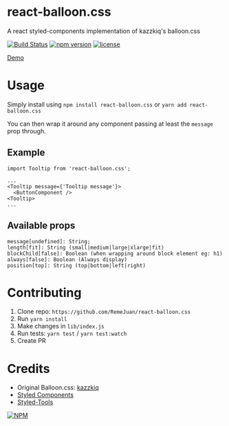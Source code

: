 # react-balloon.css
A react styled-components implementation of kazzkiq's balloon.css

[![Build Status](https://travis-ci.org/RemeJuan/react-balloon.css.svg?branch=master)](https://travis-ci.org/RemeJuan/react-balloon.css)
[![npm version](https://badge.fury.io/js/react-balloon.css.svg)](https://badge.fury.io/js/react-balloon.css)
[![license](https://img.shields.io/github/license/mashape/apistatus.svg)](https://github.com/RemeJuan/react-balloon.css)

[Demo](http://react-balloon.css-demo.surge.sh)

# Usage

Simply install using `npm install react-balloon.css` or `yarn add react-balloon.css`

You can then wrap it around any component passing at least the `message` prop through.

## Example

```
import Tooltip from 'react-balloon.css';

...
<Tooltip message={'Tooltip message'}>
  <ButtonComponent />
<Tooltip>
...

```

## Available props

```
message[undefined]: String;
length[fit]: String (small|medium|large|xlarge|fit)
blockChild[false]: Boolean (when wrapping around block element eg: h1)
always[false]: Boolean (Always display)
position[top]: String (top|bottom|left|right)
```

# Contributing
1. Clone repo: `https://github.com/RemeJuan/react-balloon.css`
2. Run `yarn install`
3. Make changes in `lib/index.js`
4. Run tests: `yarn test` / `yarn test:watch`
5. Create PR

# Credits
* Original Balloon.css: [kazzkiq](https://github.com/kazzkiq/balloon.css)
* [Styled Components](http://styled-components.com)
* [Styled-Tools](https://github.com/diegohaz/styled-tools)

[![NPM](https://nodei.co/npm/react-balloon.css.png?compact=true)](https://npmjs.org/package/react-balloon.css)